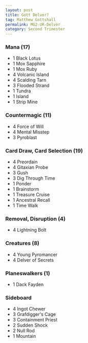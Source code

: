 ```yaml
---
layout: post
title: Gott Delver?
tag: Matthew Gottshall
permalink: MG2-UR-Delver
category: Second Trimester
---
```



### Mana (17)
- 1 Black Lotus
- 1 Mox Sapphire
- 1 Mox Ruby
- 4 Volcanic Island
- 4 Scalding Tarn
- 3 Flooded Strand
- 1 Tundra
- 1 Island
- 1 Strip Mine

### Countermagic (11)
- 4 Force of Will
- 4 Mental Misstep
- 3 Pyroblast

### Card Draw, Card Selection (19)
- 4 Preordain
- 4 Gitaxian Probe
- 3 Gush
- 3 Dig Through Time
- 1 Ponder
- 1 Brainstorm
- 1 Treasure Cruise
- 1 Ancestral Recall
- 1 Time Walk

### Removal, Disruption (4)
- 4 Lightning Bolt


### Creatures (8)
- 4 Young Pyromancer
- 4 Delver of Secrets

### Planeswalkers (1)
- 1 Dack Fayden

### Sideboard
- 4 Ingot Chewer
- 3 Grafdigger's Cage
- 3 Containment Priest
- 2 Sudden Shock
- 2 Null Rod
- 1 Mountain
